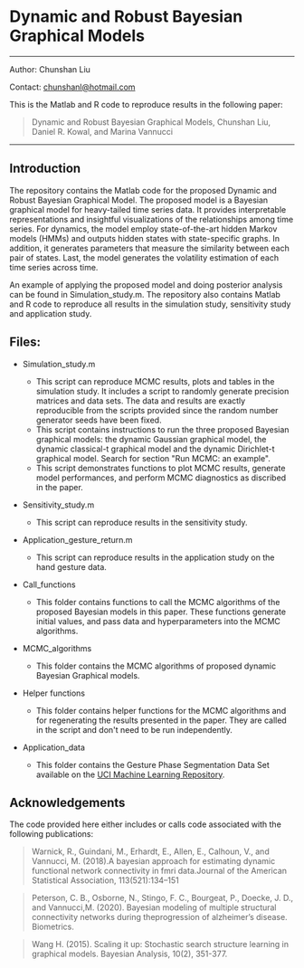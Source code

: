 # Dynamic and Robust Bayesian Graphical Models
_____________________________

Author: Chunshan Liu

Contact: chunshanl@hotmail.com

This is the Matlab and R code to reproduce results in the following paper:
>Dynamic and Robust Bayesian Graphical Models, Chunshan Liu, Daniel R. Kowal, and Marina Vannucci
______________________________

## Introduction

The repository contains the Matlab code for the proposed Dynamic and Robust Bayesian Graphical Model. The proposed model is a Bayesian graphical model for heavy-tailed time series data. It provides interpretable representations and insightful visualizations of the relationships among time series. For dynamics, the model employ state-of-the-art hidden Markov models (HMMs) and outputs hidden states with state-specific graphs. In addition, it generates parameters that measure the similarity between each pair of states. Last, the model generates the volatility estimation of each time series across time. 

An example of applying the proposed model and doing posterior analysis can be found in Simulation_study.m. The repository also contains Matlab and R code to reproduce all results in the simulation study, sensitivity study and application study.

## Files:

- Simulation_study.m
  - This script can reproduce MCMC results, plots and tables in the simulation study. It includes a script to randomly generate precision matrices and data sets. The data and results are exactly reproducible from the scripts provided since the random number generator seeds have been fixed.
  - This script contains instructions to run the three proposed Bayesian graphical models: the dynamic Gaussian graphical model, the dynamic classical-t graphical model and the dynamic Dirichlet-t graphical model. Search for section "Run MCMC: an example".
  - This script demonstrates functions to plot MCMC results, generate model performances, and perform MCMC diagnostics as discribed in the paper.

- Sensitivity_study.m
  - This script can reproduce results in the sensitivity study. 

- Application_gesture_return.m
  - This script can reproduce results in the application study on the hand gesture data. 

- Call_functions
  - This folder contains functions to call the MCMC algorithms of the proposed Bayesian models in this paper. These functions generate initial values, and pass data and hyperparameters into the MCMC algorithms.

- MCMC_algorithms
  - This folder contains the MCMC algorithms of proposed dynamic Bayesian Graphical models.

- Helper functions
  - This folder contains helper functions for the MCMC algorithms and for regenerating the results presented in the paper. They are called in the script and don't need to be run independently.

- Application_data
  - This folder contains the Gesture Phase Segmentation Data Set available on the [UCI Machine Learning Repository](https://archive.ics.uci.edu/ml/index.php).

## Acknowledgements

The code provided here either includes or calls code associated with the following publications:

>Warnick, R., Guindani, M., Erhardt, E., Allen, E., Calhoun, V., and Vannucci, M. (2018).A bayesian approach for estimating dynamic functional network connectivity in fmri data.Journal of the American Statistical Association, 113(521):134–151

>Peterson,  C.  B.,  Osborne,  N.,  Stingo,  F.  C.,  Bourgeat,  P.,  Doecke,  J.  D.,  and  Vannucci,M.  (2020).   Bayesian  modeling  of  multiple  structural  connectivity  networks  during  theprogression of alzheimer’s disease. Biometrics.

> Wang H. (2015). Scaling it up: Stochastic search structure learning in graphical models. Bayesian Analysis, 10(2), 351-377.